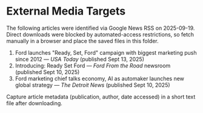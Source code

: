 # External Media Targets

The following articles were identified via Google News RSS on 2025-09-19. Direct downloads were blocked by automated-access restrictions, so fetch manually in a browser and place the saved files in this folder.

1. Ford launches "Ready, Set, Ford" campaign with biggest marketing push since 2012 — *USA Today* (published Sept 13, 2025)
2. Introducing: Ready Set Ford — *Ford From the Road* newsroom (published Sept 10, 2025)
3. Ford marketing chief talks economy, AI as automaker launches new global strategy — *The Detroit News* (published Sept 10, 2025)

Capture article metadata (publication, author, date accessed) in a short text file after downloading.
